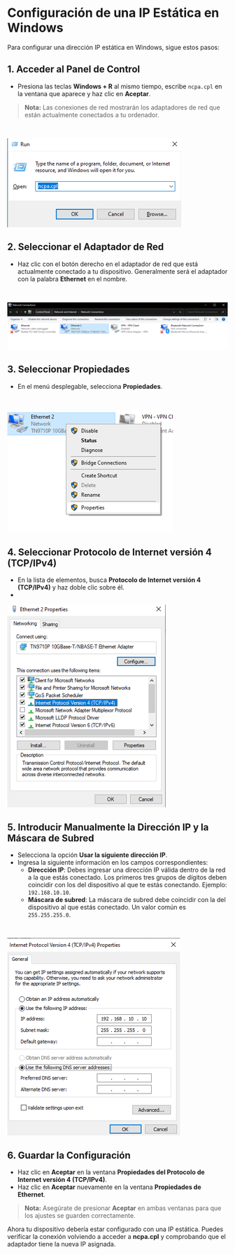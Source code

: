 # Configuración de una IP Estática en Windows

Para configurar una dirección IP estática en Windows, sigue estos pasos:

## 1. Acceder al Panel de Control
- Presiona las teclas **Windows + R** al mismo tiempo, escribe `ncpa.cpl` en la ventana que aparece y haz clic en **Aceptar**.
> **Nota:** Las conexiones de red mostrarán los adaptadores de red que están actualmente conectados a tu ordenador.
<br>

![Acceder al Panel de Control](/IP-config/01.png)

## 2. Seleccionar el Adaptador de Red
- Haz clic con el botón derecho en el adaptador de red que está actualmente conectado a tu dispositivo. Generalmente será el adaptador con la palabra **Ethernet** en el nombre.
<br>

![Seleccionar el Adaptador de Red](/IP-config/02.png)

## 3. Seleccionar Propiedades
- En el menú desplegable, selecciona **Propiedades**.
<br>

![Seleccionar Propiedades](/IP-config/03.png)

## 4. Seleccionar Protocolo de Internet versión 4 (TCP/IPv4)
- En la lista de elementos, busca **Protocolo de Internet versión 4 (TCP/IPv4)** y haz doble clic sobre él.
- <br>

![Seleccionar TCP/IPv4](/IP-config/04.png)

## 5. Introducir Manualmente la Dirección IP y la Máscara de Subred
- Selecciona la opción **Usar la siguiente dirección IP**.
- Ingresa la siguiente información en los campos correspondientes:
  - **Dirección IP**: Debes ingresar una dirección IP válida dentro de la red a la que estás conectado. Los primeros tres grupos de dígitos deben coincidir con los del dispositivo al que te estás conectando. Ejemplo: `192.168.10.10`.
  - **Máscara de subred**: La máscara de subred debe coincidir con la del dispositivo al que estás conectado. Un valor común es `255.255.255.0`.
<br>
  
![Introducir IP y Máscara](/IP-config/05.png)

## 6. Guardar la Configuración
- Haz clic en **Aceptar** en la ventana **Propiedades del Protocolo de Internet versión 4 (TCP/IPv4)**.
- Haz clic en **Aceptar** nuevamente en la ventana **Propiedades de Ethernet**.
> **Nota:** Asegúrate de presionar **Aceptar** en ambas ventanas para que los ajustes se guarden correctamente.

Ahora tu dispositivo debería estar configurado con una IP estática. Puedes verificar la conexión volviendo a acceder a **ncpa.cpl** y comprobando que el adaptador tiene la nueva IP asignada.
